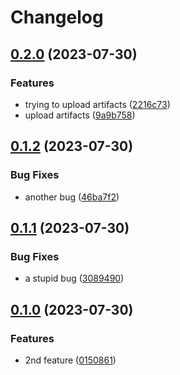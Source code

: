 # Changelog

## [0.2.0](https://github.com/breakersun/release_playground/compare/v0.1.2...v0.2.0) (2023-07-30)


### Features

* trying to upload artifacts ([2216c73](https://github.com/breakersun/release_playground/commit/2216c7336e47301b47b979c9ee98d90f296dd76c))
* upload artifacts ([9a9b758](https://github.com/breakersun/release_playground/commit/9a9b758df5e01cba9e02db9ba23a0833232444ff))

## [0.1.2](https://github.com/breakersun/release_playground/compare/v0.1.1...v0.1.2) (2023-07-30)


### Bug Fixes

* another bug ([46ba7f2](https://github.com/breakersun/release_playground/commit/46ba7f210b3806c6025f0516e824166b3c668855))

## [0.1.1](https://github.com/breakersun/release_playground/compare/v0.1.0...v0.1.1) (2023-07-30)


### Bug Fixes

* a stupid bug ([3089490](https://github.com/breakersun/release_playground/commit/30894904335f9201194f295afc795eadca9b146e))

## [0.1.0](https://github.com/breakersun/release_playground/compare/0.0.0...v0.1.0) (2023-07-30)


### Features

* 2nd feature ([0150861](https://github.com/breakersun/release_playground/commit/0150861bc19fae47a8c84b11c1324f4360d24c2a))
